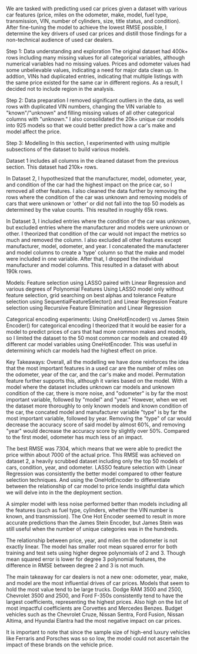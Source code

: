 We are tasked with predicting used car prices given a dataset with various car features (price, miles on the odometer, make, model, fuel type, transmission, VIN, number of cylinders, size, title status, and condition). After fine-tuning the model to achieve the lowest RMSE possible, I determine the key drivers of used car prices and distill those findings for a non-technical audience of used car dealers.

Step 1: Data understanding and exploration
The original dataset had 400k+ rows including many missing values for all categorical variables, although numerical variables had no missing values. Prices and odometer values had some unbelievable values, indicating a need for major data clean up. In addtion, VINs had duplicated entries, indicating that multiple listings with the same price existed for the same car in different regions. As a result, I decided not to include region in the analysis.

Step 2: Data preparation
I removed significant outliers in the data, as well rows with duplicated VIN numbers, changing the VIN variable to "known"/"unknown" and filling missing values of all other
categorical columns with "unknown." I also consolidated the 20k+ unique car models into 925 models so that we could better predict how a car's make and model affect the price.

Step 3: Modelling
In this section, I experimented with using multiple subsections of the dataset to build various models.

Dataset 1 includes all columns in the cleaned dataset from the previous section. This dataset had 210k+ rows.

In Dataset 2, I hypothesized that the manufacturer, model, odometer, year, and condition of the car had the highest impact on the price car, so I removed all other features. I also cleaned the data further by removing the rows where the condition of the car was unknown and removing models of cars that were unknown or 'other' or did not fall into the top 50 models as determined by the value counts. This resulted in roughly 65k rows.

In Dataset 3, I included entries where the condition of the car was unknown, but excluded entries where the manufacturer and models were unknown or other. I theorized that condition of the car would not impact the metrics so much and removed the column. I also excluded all other features except manufacturer, model, odometer, and year. I concatenated the manufacterer and model columns to create a 'type' column so that the make and model were included in one variable. After that, I dropped the individual manufacturer and model columns. This resulted in a dataset with about 190k rows.

Models:
Feature selection using LASSO paired with Linear Regression and various degrees of Polynomial Features
Using LASSO model only without feature selection, grid searching on best alphas and tolerance
Feature selection using SequentialFeatureSelector() and Linear Regression
Feature selection using Recursive Feature Elimination and Linear Regression

Categorical encoding experiments:
Using OneHotEncoder() vs James Stein Encoder() for categorical encoding
I theorized that it would be easier for a model to predict prices of cars that had more common makes and models, so I limited the dataset to the 50 most common car models and created 49 different car model variables using OneHotEncoder. This was useful in determining which car models had the highest effect on price.

Key Takeaways:
Overall, all the modelling we have done reinforces the idea that the most important features in a used car are the number of miles on the odometer, year of the car, and the car's make and model. Permutation feature further supports this, although it varies based on the model. With a model where the dataset includes unknown car models and unknown condition of the car, there is more noise, and "odometer" is by far the most important variable, followed by "model" and "year." However, when we vet the dataset more thoroughly to only known models and known condition of the car, the concated model and manufacturer variable "type" is by far the most important variable, followed by year. Removing the "type" of car would decrease the accuracy score of said model by almost 60%, and removing "year" would decrease the accuracy score by slightly over 50%. Compared to the first model, odometer has much less of an impact.

The best RMSE was 7304, which means that we were able to predict the price within about 7000 of the actual price. This RMSE was achieved on dataset 2, a heavily scrubbed dataset including only the top 50 models of cars, condition, year, and odometer. LASSO feature selection with Linear Regression was consistently the better model compared to other feature selection techniques. And using the OneHotEncoder to differentiate between the relationship of car model to price lends insightful data which we will delve into in the the deployment section.

A simpler model with less noise performed better than models including all the features (such as fuel type, cylinders, whether the VIN number is known, and transmission). The One Hot Encoder seemed to result in more accurate predictions than the James Stein Encoder, but James Stein was still useful when the number of unique categories was in the hundreds.

The relationship between price, year, and miles on the odometer is not exactly linear. The model has smaller root mean squared error for both training and test sets using higher degree polynomials of 2 and 3. Though mean squared error is lower for degree 3 polynomial features, the difference in RMSE between degree 2 and 3 is not much.

The main takeaway for car dealers is not a new one: odometer, year, make, and model are the most influential drives of car prices. Models that seem to hold the most value tend to be large trucks. Dodge RAM 3500 and 2500, Chevrolet 3500 and 2500, and Ford F-350s consistently tend to have the largest coefficients, representing the highest prices. Also high on the list of most impactful coefficients are Corvettes and Mercedes Benzes. Budget vehicles such as the Chevrolet Cruze, Nissan Sentra, Ford Fusion, Nissan Altima, and Hyundai Elantra had the most negative impact on car prices.

It is important to note that since the sample size of high-end luxury vehicles like Ferraris and Porsches was so so low, the model could not ascertain the impact of these brands on the vehicle price.
